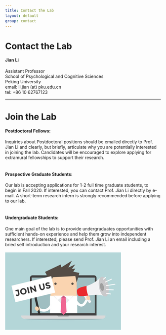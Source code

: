 ```yaml
---
title: Contact the Lab
layout: default
group: contact
---
```


# Contact the Lab


<div class="row">

<div class="col-md-4">

  <h4>Jian Li</h4>
  Assistant Professor  <br>
  School of Psychological and Cognitive Sciences<br>
  Peking University  <br>
  email: li.jian (at) pku.edu.cn <br>
  tel: +86 10 62767123

</div>

</div>

***

# Join the Lab

<div class="row">

<div class="col-md-8">

  <h4>Postdoctoral Fellows:</h4>
Inquiries about Postdoctoral positions should be emailed directly to Prof. Jian Li and clearly, but briefly, articulate why you are potentially interested in joining the lab. Candidates will be encouraged to explore applying for extramural fellowships to support their research.<br><br>

  <h4>Prospective Graduate Students:</h4>
Our lab is accepting applications for 1-2 full time graduate students, to begin in Fall 2020. If interested, you can contact Prof. Jian Li directly by e-mail. A short-term research intern is strongly recommended before applying to our lab. <br><br>

  <h4>Undergraduate Students:</h4>
One main goal of the lab is to provide undergraduates opportunities with sufficient hands-on experience and help them grow into independent researchers. If interested, please send Prof. Jian Li an email including a bried self introduction and your research interest. <br><br>

</div>

</div>


<img class="img-responsive center-block" src="/static/img/JoinUs.jpg" alt="Join Us!">
